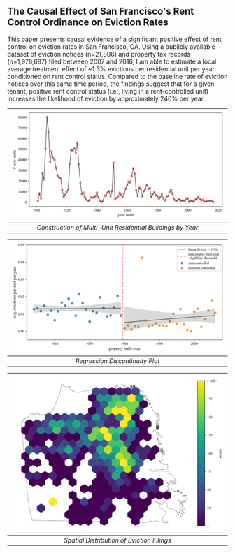 ## The Causal Effect of San Francisco's Rent Control Ordinance on Eviction Rates

This paper presents causal evidence of a significant positive effect of rent control on eviction rates in San Francisco, CA. Using a publicly available dataset of eviction notices (n=21,806) and property tax records (n=1,978,687) filed between 2007 and 2016, I am able to estimate a local average treatment effect of ~1.3% evictions per residential unit per year conditioned on rent control status. Compared to the baseline rate of eviction notices over this same time period, the findings suggest that for a given tenant, positive rent control status (i.e., living in a rent-controlled unit) increases the likelihood of eviction by approximately 240% per year.

| ![](fig_1.jpg) |
|:--:|
| *Construction of Multi-Unit Residential Buildings by Year* |


| ![](fig_2.jpg) |
|:--:|
| *Regression Discontinuity Plot* |


| ![](fig_3.jpg) |
|:--:|
| *Spatial Distribution of Eviction Filings* |

